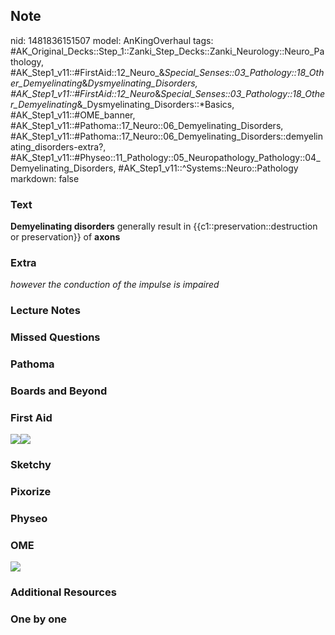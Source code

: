 ## Note
nid: 1481836151507
model: AnKingOverhaul
tags: #AK_Original_Decks::Step_1::Zanki_Step_Decks::Zanki_Neurology::Neuro_Pathology, #AK_Step1_v11::#FirstAid::12_Neuro_&_Special_Senses::03_Pathology::18_Other_Demyelinating_&_Dysmyelinating_Disorders, #AK_Step1_v11::#FirstAid::12_Neuro_&_Special_Senses::03_Pathology::18_Other_Demyelinating_&_Dysmyelinating_Disorders::*Basics, #AK_Step1_v11::#OME_banner, #AK_Step1_v11::#Pathoma::17_Neuro::06_Demyelinating_Disorders, #AK_Step1_v11::#Pathoma::17_Neuro::06_Demyelinating_Disorders::demyelinating_disorders-extra?, #AK_Step1_v11::#Physeo::11_Pathology::05_Neuropathology_Pathology::04_Demyelinating_Disorders, #AK_Step1_v11::^Systems::Neuro::Pathology
markdown: false

### Text
<div>
  <font color="#222222" face="times-new-roman" size="4"><b style=
  "font-weight:normal;" id=
  "docs-internal-guid-730c3895-043c-301b-882c-2efd3a5f8a5c"></b></font>
  <p dir="ltr" style="margin-top: 0pt; margin-bottom: 0pt;">
  <b style="font-weight:normal;" id=
  "docs-internal-guid-730c3895-0440-334b-e102-fb7a4cfa91ac"></b>
  <p dir="ltr" style="margin-top: 0pt; margin-bottom: 0pt;">
  <span style=
  "background-color: (255, 255, 255);vertical-align: baseline"><b>Demyelinating
  disorders</b></span> <span style=
  "background-color: (255, 255, 255); vertical-align: baseline;">generally
  result in {{c1::preservation::destruction or preservation}}
  of</span> <span style=
  "background-color: (255, 255, 255); vertical-align: baseline;"><b>
  axons</b></span>
</div>

### Extra
<span style=
"background-color:(255, 255, 255);vertical-align: baseline"><i>however
the conduction of the impulse is impaired</i></span>

### Lecture Notes


### Missed Questions


### Pathoma


### Boards and Beyond


### First Aid
<img src="tmpKCcQ2r.png"><img src="tmpvWTtAy.png">

### Sketchy


### Pixorize


### Physeo


### OME
<div class="ome-widget">
  <a href="https://onlinemeded.org?ref=anki"><img src=
  "_OME_AnkiFlashcards_General_4.png"></a>
</div>

### Additional Resources


### One by one


